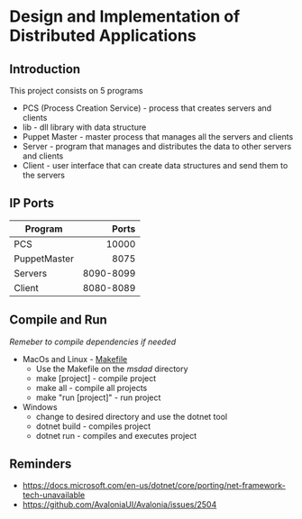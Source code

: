 # Design and Implementation of Distributed Applications

## Introduction

This project consists on 5 programs

- PCS (Process Creation Service) - process that creates servers and clients
- lib - dll library with data structure
- Puppet Master - master process that manages all the servers and clients
- Server - program that manages and distributes the data to other servers and clients
- Client - user interface that can create data structures and send them to the servers

## IP Ports

| Program | Ports |
| ------- | ----: |
| PCS | 10000 |
| PuppetMaster | 8075 |
| Servers | 8090-8099 |
| Client | 8080-8089 |

## Compile and Run

*Remeber to compile dependencies if needed*

- MacOs and Linux - [Makefile](msdad/Makefile)
	- Use the Makefile on the *msdad* directory
	- make [project] - compile project
	- make all - compile all projects
	- make "run [project]" - run project
- Windows
	- change to desired directory and use the dotnet tool
	- dotnet build - compiles project
	- dotnet run - compiles and executes project


## Reminders

- https://docs.microsoft.com/en-us/dotnet/core/porting/net-framework-tech-unavailable
- https://github.com/AvaloniaUI/Avalonia/issues/2504